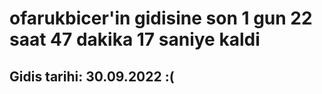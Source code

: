 # ofarukbicer'in gidisine son 1 gun 22 saat 47 dakika 17 saniye kaldi

## Gidis tarihi: 30.09.2022 :(